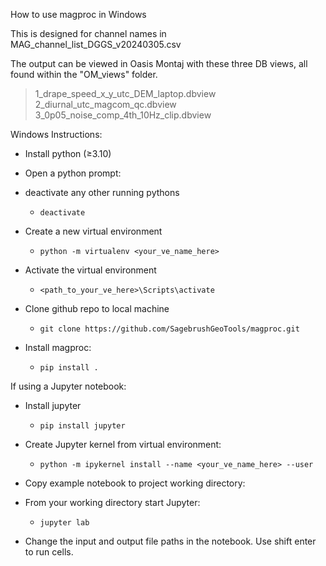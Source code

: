 How to use magproc in Windows

This is designed for channel names in MAG_channel_list_DGGS_v20240305.csv

The output can be viewed in Oasis Montaj with these three DB views, all found within the "OM_views" folder.  
> 1_drape_speed_x_y_utc_DEM_laptop.dbview  
> 2_diurnal_utc_magcom_qc.dbview  
> 3_0p05_noise_comp_4th_10Hz_clip.dbview  


  
Windows Instructions:
- Install python (≥3.10)

- Open a python prompt:

- deactivate any other running pythons
    - `deactivate`

- Create a new virtual environment
    - `python -m virtualenv <your_ve_name_here>`

- Activate the virtual environment
    - `<path_to_your_ve_here>\Scripts\activate`

- Clone github repo to local machine
    - `git clone https://github.com/SagebrushGeoTools/magproc.git`

- Install magproc:
    - `pip install .`

If using a Jupyter notebook:
- Install jupyter
    - `pip install jupyter`

- Create Jupyter kernel from virtual environment:
    - `python -m ipykernel install --name <your_ve_name_here> --user`

- Copy example notebook to project working directory:

- From your working directory start Jupyter:
    - `jupyter lab`

- Change the input and output file paths in the notebook. Use shift enter to run cells.
